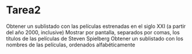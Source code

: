 # Tarea2

Obtener un sublistado con las películas estrenadas en el siglo XXI (a partir del año 2000, inclusive)
Mostrar por pantalla, separados por comas, los títulos de las películas de Steven Spielberg
Obtener un sublistado con los nombres de las películas, ordenados alfabéticamente
